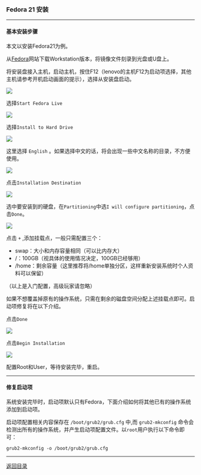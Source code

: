 ### Fedora 21 安装

---

#### 基本安装步骤

本文以安装Fedora21为例。

从[Fedora](https://getfedora.org/)网站下载Workstation版本，将镜像文件刻录到光盘或U盘上。

将安装盘接入主机，启动主机，按住F12（lenovo的主机F12为启动项选择，其他主机请参考开机启动画面的提示），选择从安装盘启动。


![](pic/OSInstallation/1.png)

选择``Start Fedora Live``

![](pic/OSInstallation/2.png)

选择``Install to Hard Drive``

![](pic/OSInstallation/3.png)

这里选择 ``English`` 。如果选择中文的话，将会出现一些中文名称的目录，不方便使用。

![](pic/OSInstallation/4.png)

点击``Installation Destination``

![](pic/OSInstallation/5.png)

选中要安装到的硬盘，在``Partitioning``中选``I will configure partitioning``，点击``Done``。

![](pic/OSInstallation/6.png)

点击 ``+`` ,添加挂载点，一般只需配置三个：

- swap：大小和内存容量相同（可以比内存大）
- /：100GB（视具体的使用情况决定，100GB已经够用）
- /home：剩余容量（这里推荐将/home单独分区，这样重新安装系统时个人资料可以保留）

（以上是入门配置，高级玩家请忽略）

如果不想覆盖掉原有的操作系统，只需在剩余的磁盘空间分配上述挂载点即可。启动项修复将在以下介绍。

点击``Done``

![](pic/OSInstallation/7.png)

点击``Begin Installation``

![](pic/OSInstallation/8.png)

配置Root和User，等待安装完毕，重启。

---

#### 修复启动项

系统安装完毕时，启动项默认只有Fedora，下面介绍如何将其他已有的操作系统添加到启动项。

启动项配置相关内容保存在 ``/boot/grub2/grub.cfg`` 中,而 ``grub2-mkconfig`` 命令会检测出所有的操作系统，并产生启动项配置文件。以``root``用户执行以下命令即可：
```shell
grub2-mkconfig -o /boot/grub2/grub.cfg
```

---

[返回目录](README.md)